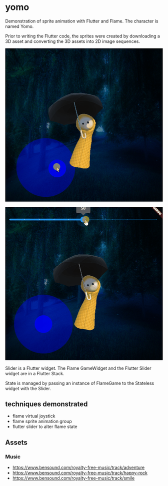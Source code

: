 # yomo

Demonstration of sprite animation with Flutter and Flame. The character
is named Yomo.

Prior to writing the Flutter code, the sprites were created by downloading a 3D asset and converting the 3D assets into 2D image sequences.

![screenshot](readme_assets/screenshot.gif)

![change size](readme_assets/change_size.gif)

Slider is a Flutter widget.  The Flame GameWidget and the Flutter Slider
widget are in a Flutter Stack.

State is managed by passing an instance of FlameGame to the Stateless widget
with the Slider.

## techniques demonstrated

* flame virtual joystick
* flame sprite animation group
* flutter slider to alter flame state

##  Assets

### Music

* https://www.bensound.com/royalty-free-music/track/adventure
* https://www.bensound.com/royalty-free-music/track/happy-rock
* https://www.bensound.com/royalty-free-music/track/smile